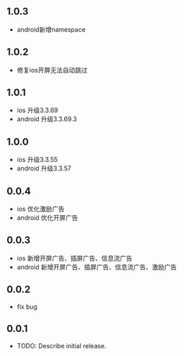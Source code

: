 ## 1.0.3
* android新增namespace

## 1.0.2
* 修复ios开屏无法自动跳过

## 1.0.1
* ios 升级3.3.69
* android 升级3.3.69.3

## 1.0.0
* ios 升级3.3.55
* android 升级3.3.57

## 0.0.4
* ios 优化激励广告
* android 优化开屏广告

## 0.0.3

* ios 新增开屏广告、插屏广告、信息流广告
* android 新增开屏广告、插屏广告、信息流广告、激励广告

## 0.0.2

* fix bug

## 0.0.1

* TODO: Describe initial release.
